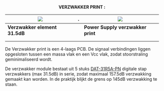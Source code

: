 <b> <p align="center"> VERZWAKKER PRINT :</p></b>

<a href= "https://github.com/costonisp/Meetzender/blob/master/documentation/verzwakker_print/Attenuator.jpg"><img src= "https://github.com/costonisp/Meetzender/blob/master/documentation/verzwakker_print/AttenuatorTN.jpg"></a> | . | <a href= "https://github.com/costonisp/Meetzender/blob/master/documentation/verzwakker_print/AttenuatorPower.jpg"><img src= "https://github.com/costonisp/Meetzender/blob/master/documentation/verzwakker_print/AttenuatorPowerTN.jpg" ></a>
--------------------------------------------- | --- |  --------------------------------------------
**Verzwakker element 31.5dB** |  | **Power Supply verzwakker print**
|  | 
|  |


De Verzwakker print is een 4-laags PCB. 
De signaal verbindingen liggen opgesloten tussen een massa vlak en een Vcc vlak, zodat stoorstraling geminimaliseerd wordt.
  
De verzwakker module bestaat uit 5 stuks <a href= "https://github.com/costonisp/Meetzender/blob/master/documentation/verzwakker_print/DAT-31R5A-PN.pdf">DAT-31R5A-PN</a> digitale stap verzwakkers (max 31.5dB) in serie, zodat maximaal 157.5dB verzwakking gemaakt kan worden. In de praktijk blijkt de grens op 145dB verzwakking te staan.


